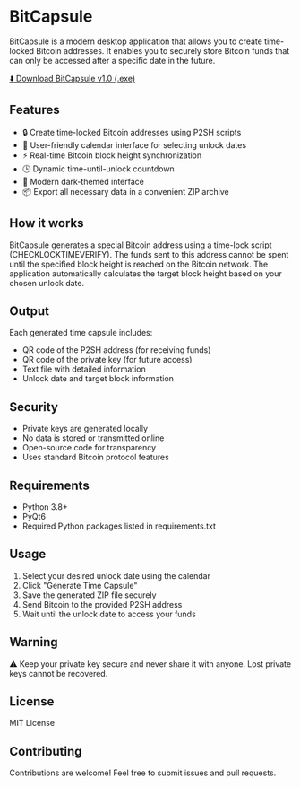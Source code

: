 # BitCapsule

BitCapsule is a modern desktop application that allows you to create time-locked Bitcoin addresses. It enables you to securely store Bitcoin funds that can only be accessed after a specific date in the future.

[⬇️ Download BitCapsule v1.0 (.exe)](https://github.com/your-username/your-repo/releases/download/v1.0/BitCapsule.exe)

## Features
- 🔒 Create time-locked Bitcoin addresses using P2SH scripts
- 📅 User-friendly calendar interface for selecting unlock dates
- ⚡ Real-time Bitcoin block height synchronization
- 🕒 Dynamic time-until-unlock countdown
- 🎨 Modern dark-themed interface
- 📦 Export all necessary data in a convenient ZIP archive

## How it works
BitCapsule generates a special Bitcoin address using a time-lock script (CHECKLOCKTIMEVERIFY). The funds sent to this address cannot be spent until the specified block height is reached on the Bitcoin network. The application automatically calculates the target block height based on your chosen unlock date.

## Output
Each generated time capsule includes:
- QR code of the P2SH address (for receiving funds)
- QR code of the private key (for future access)
- Text file with detailed information
- Unlock date and target block information

## Security
- Private keys are generated locally
- No data is stored or transmitted online
- Open-source code for transparency
- Uses standard Bitcoin protocol features

## Requirements
- Python 3.8+
- PyQt6
- Required Python packages listed in requirements.txt

## Usage
1. Select your desired unlock date using the calendar
2. Click "Generate Time Capsule"
3. Save the generated ZIP file securely
4. Send Bitcoin to the provided P2SH address
5. Wait until the unlock date to access your funds

## Warning
⚠️ Keep your private key secure and never share it with anyone. Lost private keys cannot be recovered.

## License
MIT License

## Contributing
Contributions are welcome! Feel free to submit issues and pull requests.
